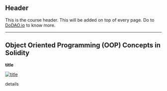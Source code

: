 ## Header
This is the course header. This will be added on top of every page. Do to [DoDAO.io](https://www.dodao.io) to know more.

 ---
 
 ## Object Oriented Programming (OOP) Concepts in Solidity
 
 **title**

[![title](https://img.youtube.com/vi/null/0.jpg)](https://www.youtube.com/watch?v=null)     

details
    
 
